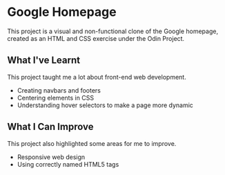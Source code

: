 <h1>Google Homepage</h1>
<p>This project is a visual and non-functional clone of the Google homepage, created as an HTML and CSS exercise under the Odin Project.</p>

<h2>What I've Learnt</h2>
<p>This project taught me a lot about front-end web development.</p>
<ul>
  <li>Creating navbars and footers</li>
  <li>Centering elements in CSS</li>
  <li>Understanding hover selectors to make a page more dynamic</li>
</ul>

<h2>What I Can Improve</h2>
<p>This project also highlighted some areas for me to improve.</p>
<ul>
  <li>Responsive web design</li>
  <li>Using correctly named HTML5 tags</li>
</ul>
